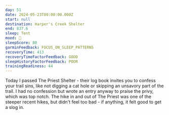 ```yaml
---
day: 51
date: 2024-05-23T00:00:00.000Z
start: null
destination: Harper's Creek Shelter
end: 837.6
sleep: Tent
mood: 🙂
sleepScore: 80
garminFeedback: FOCUS_ON_SLEEP_PATTERNS
recoveryTime: 413
recoveryTimeFactorFeedback: GOOD
sleepHistoryFactorFeedback: POOR
trainingReadiness: 44
---
```

Today I passed The Priest Shelter - their log book invites you to confess your trail sins, like not digging a cat hole or skipping an unsavory part of the trail. I had no confession but wrote an entry anyway to praise the privy, which was top notch. The hike in and out of The Priest was one of the steeper recent hikes, but didn't feel too bad - if anything, it felt good to get a slog in.
